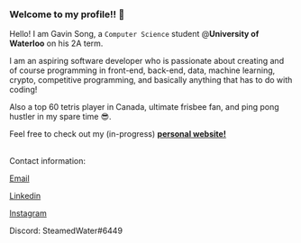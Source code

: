 ### Welcome to my profile!! 👋

Hello! I am Gavin Song, a ```Computer Science``` student @**University of Waterloo** on his 2A term.

I am an aspiring software developer who is passionate about creating and of course programming in front-end, back-end, data, machine learning, crypto, competitive programming, and basically anything that has to do with coding! 

Also a top 60 tetris player in Canada, ultimate frisbee fan, and ping pong hustler in my spare time 😎.

Feel free to check out my (in-progress) <a href="https://gavin-st.github.io/personal-website/"><u><b>personal website!</b></u></a><br><br>

Contact information:

<a href="mailto:gavins1237@gmail.com">Email</a> 
  
<a href="https://www.linkedin.com/in/gavin-song/">Linkedin</a> 

<a href="https://www.instagram.com/avin_g__/">Instagram</a> 

Discord: SteamedWater#6449



